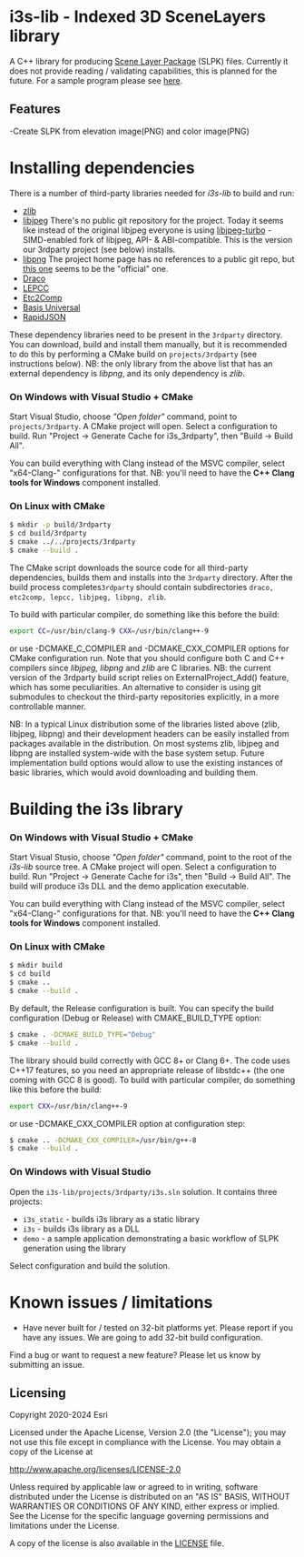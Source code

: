  # i3s-lib - Indexed 3D SceneLayers library

A C++ library for producing [Scene Layer Package](https://github.com/Esri/i3s-spec) (SLPK) files.
Currently it does not provide reading / validating capabilities, this is planned for the future.
For a sample program please see [here](examples/raster2slpk).

## Features
-Create SLPK from elevation image(PNG) and color image(PNG)

# Installing dependencies

There is a number of third-party libraries needed for _i3s-lib_ to build and run:
* [zlib](https://www.zlib.net)
* [libjpeg](http://libjpeg.sourceforge.net) There's no public git repository for the project. Today it seems like instead of the original libjpeg everyone is using [libjpeg-turbo](https://github.com/libjpeg-turbo/libjpeg-turbo) - SIMD-enabled fork of libjpeg, API- & ABI-compatible. This is the version our 3rdparty project (see below) installs.
* [libpng](http://www.libpng.org/pub/png/libpng.html) The project home page has no references to a public git repo, but [this one](https://github.com/glennrp/libpng) seems to be the "official" one.
* [Draco](https://github.com/google/draco)
* [LEPCC](https://github.com/Esri/lepcc)
* [Etc2Comp](https://github.com/google/etc2comp)
* [Basis Universal](https://github.com/BinomialLLC/basis_universal)
* [RapidJSON](https://github.com/Tencent/rapidjson)

These dependency libraries need to be present in the ````3rdparty```` directory. You can download, build and install them manually, but it is recommended to do this by performing a CMake build on ````projects/3rdparty```` (see instructions below).
NB: the only library from the above list that has an external dependency is _libpng_, and its only dependency is _zlib_.

### On Windows with Visual Studio + CMake

Start Visual Studio, choose _"Open folder"_ command, point to ````projects/3rdparty````. A CMake project will open. Select a configuration to build. Run "Project -> Generate Cache for i3s_3rdparty", then "Build -> Build All".

You can build everything with Clang instead of the MSVC compiler, select "x64-Clang-" configurations for that. NB: you'll need to have the __C++ Clang tools for Windows__ component installed.

### On Linux with CMake

```sh
$ mkdir -p build/3rdparty
$ cd build/3rdparty
$ cmake ../../projects/3rdparty
$ cmake --build .
```
The CMake script downloads the source code for all third-party dependencies, builds them and installs into the ````3rdparty```` directory. After the build process completes````3rdparty```` should contain subdirectories ````draco, etc2comp, lepcc, libjpeg, libpng, zlib````.

To build with particular compiler, do something like this before the build:
```sh
export CC=/usr/bin/clang-9 CXX=/usr/bin/clang++-9
```
or use -DCMAKE_C_COMPILER and -DCMAKE_CXX_COMPILER options for CMake configuration run. Note that you should configure both C and C++ compilers since _libjpeg, libpng_ and _zlib_ are C libraries.
NB: the current version of the 3rdparty build script relies on ExternalProject_Add() feature, which has some peculiarities. An alternative to consider is using git submodules to checkout the third-party repositories explicitly, in a more controllable manner.

NB: In a typical Linux distribution some of the libraries listed above (zlib, libjpeg, libpng) and their development headers can be easily installed from packages available in the distribution. On most systems zlib, libjpeg and libpng are installed system-wide with the base system setup. Future implementation build options would allow to use the existing instances of basic libraries, which would avoid downloading and building them.

# Building the i3s library

### On Windows with Visual Studio + CMake

Start Visual Stusio, choose _"Open folder"_ command, point to the root of the _i3s-lib_ source tree. A CMake project will open. Select a configuration to build. Run "Project -> Generate Cache for i3s", then "Build -> Build All". The build will produce i3s DLL and the demo application executable.

You can build everything with Clang instead of the MSVC compiler, select "x64-Clang-" configurations for that. NB: you'll need to have the __C++ Clang tools for Windows__ component installed.

### On Linux with CMake

```sh
$ mkdir build
$ cd build
$ cmake ..
$ cmake --build .
```

By default, the Release configuration is built. You can specify the build configuration (Debug or Release) with CMAKE_BUILD_TYPE option:

```sh
$ cmake . -DCMAKE_BUILD_TYPE="Debug"
$ cmake --build .
```

The library should build correctly with GCC&nbsp;8+ or Clang&nbsp;6+. The code uses C++17 features, so you need an appropriate release of libstdc++ (the one coming with GCC&nbsp;8 is good). To build with particular compiler, do something like this before the build:
```sh
export CXX=/usr/bin/clang++-9
```
or use -DCMAKE_CXX_COMPILER option at configuration step:
```sh
$ cmake .. -DCMAKE_CXX_COMPILER=/usr/bin/g++-8
$ cmake --build .
```
### On Windows with Visual Studio

Open the ````i3s-lib/projects/3rdparty/i3s.sln```` solution. It contains three projects:
* ````i3s_static```` - builds i3s library as a static library
* ````i3s```` - builds i3s library as a DLL
* ````demo```` - a sample application demonstrating a basic workflow of SLPK generation using the library

Select configuration and build the solution.

# Known issues / limitations
* Have never built for / tested on 32-bit platforms yet. Please report if you have any issues. We are going to add 32-bit build configuration.

Find a bug or want to request a new feature? Please let us know by submitting an issue.

## Licensing
Copyright 2020-2024 Esri

Licensed under the Apache License, Version 2.0 (the "License");
you may not use this file except in compliance with the License.
You may obtain a copy of the License at

   http://www.apache.org/licenses/LICENSE-2.0

Unless required by applicable law or agreed to in writing, software
distributed under the License is distributed on an "AS IS" BASIS,
WITHOUT WARRANTIES OR CONDITIONS OF ANY KIND, either express or implied.
See the License for the specific language governing permissions and
limitations under the License.

A copy of the license is also available in the [LICENSE](LICENSE) file.
